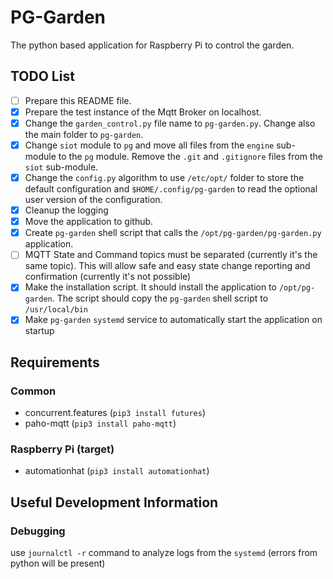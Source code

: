 # PG-Garden

The python based application for Raspberry Pi to control the garden.

## TODO List

- [ ] Prepare this README file.
- [x] Prepare the test instance of the Mqtt Broker on localhost.
- [x] Change the `garden_control.py` file name to `pg-garden.py`. Change also the main folder to `pg-garden`.
- [x] Change `siot` module to `pg` and move all files from the `engine` sub-module to the `pg` module. Remove the `.git` and `.gitignore` files from the `siot` sub-module.
- [x] Change the `config.py` algorithm to use `/etc/opt/` folder to store the default configuration and `$HOME/.config/pg-garden` to read the optional user version of the configuration.
- [x] Cleanup the logging
- [x] Move the application to github.
- [x] Create `pg-garden` shell script that calls the `/opt/pg-garden/pg-garden.py` application.
- [ ] MQTT State and Command topics must be separated (currently it's the same topic). This will allow safe and easy state change reporting and confirmation (currently it's not possible)
- [x] Make the installation script. It should install the application to `/opt/pg-garden`. The script should copy the `pg-garden` shell script to `/usr/local/bin`
- [x] Make `pg-garden` `systemd` service to automatically start the application on startup

## Requirements

### Common

- concurrent.features (`pip3 install futures`)
- paho-mqtt (`pip3 install paho-mqtt`)

### Raspberry Pi (target)

- automationhat (`pip3 install automationhat`)

## Useful Development Information

### Debugging

use `journalctl -r` command to analyze logs from the `systemd` (errors from python will be present)
